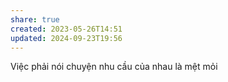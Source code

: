 ```yaml
---
share: true
created: 2023-05-26T14:51
updated: 2024-09-23T19:56
---
```

Việc phải nói chuyện nhu cầu của nhau là mệt mỏi
